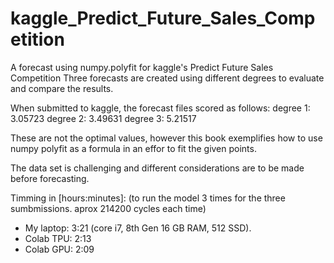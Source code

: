 # kaggle_Predict_Future_Sales_Competition


A forecast using numpy.polyfit for kaggle's  Predict Future Sales Competition
Three forecasts are created using different degrees to evaluate and compare the results.

When submitted to kaggle, the forecast files scored as follows:
degree 1: 3.05723
degree 2: 3.49631
degree 3: 5.21517

These are not the optimal values, however this book exemplifies how to use numpy polyfit as a formula in an effor to fit the given points.

The data set is challenging and different considerations are to be made before forecasting.

Timming in [hours:minutes]: (to run the model 3 times for the three sumbmissions.   aprox 214200 cycles each time)
- My laptop: 3:21 (core i7, 8th Gen 16 GB RAM, 512 SSD).
- Colab TPU: 2:13
- Colab GPU: 2:09 

